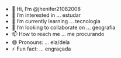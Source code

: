 - 👋 Hi, I’m @jhenifer21082008
- 👀 I’m interested in ... estudar
- 🌱 I’m currently learning ... tecnologia
- 💞️ I’m looking to collaborate on ... geografia
- 📫 How to reach me ... me procurando
- 😄 Pronouns: ... ela/dela
- ⚡ Fun fact: ... engraçada

<!---
jhenifer21082008/jhenifer21082008 is a ✨ special ✨ repository because its `README.md` (this file) appears on your GitHub profile.
You can click the Preview link to take a look at your changes.
--->
